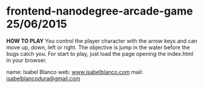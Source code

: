 frontend-nanodegree-arcade-game  25/06/2015
===============================


<b>HOW TO PLAY</b>
You control the player character with the arrow keys and can move up, down, left or right. The objective is jump in the water before the bugs catch you.
For start to play, just load the page opening the index.html in your browser.

name: Isabel Blanco
web: www.isabelblanco.com
mail: isabelblancodura@gmail.com

